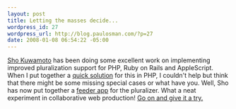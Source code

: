 ```yaml
--- 
layout: post
title: Letting the masses decide...
wordpress_id: 27
wordpress_url: http://blog.paulosman.com/?p=27
date: 2008-01-08 06:54:22 -05:00
---
```

<p>
<a href="http://kuwamoto.org/">Sho Kuwamoto</a> has been doing some excellent work on implementing improved pluralization support for PHP, Ruby on Rails and AppleScript. When I put together a <a href="/articles/php-pluralize">quick solution</a> for this in PHP, I couldn't help but think that there might be some missing special cases or what have you. Well, Sho has now put together a <a href="http://kuwamoto.org/2008/01/04/mob-intelligence-please-feed-the-pluralizer/">feeder app</a> for the pluralizer. What a neat experiment in collaborative web production! <a href="http://kuwamoto.org/2008/01/04/mob-intelligence-please-feed-the-pluralizer/">Go on and give it a try.</a>
</p>
